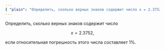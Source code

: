 ```yaml
---
{ "plain": "Определить, сколько верных знаков содержит число x = 2.3752, если относительная погрешность этого числа составляет 1%." }
---
```


Определить, сколько верных знаков содержит число

$$ x = 2.3752, $$

если относительная погрешность этого числа составляет $1\%$.